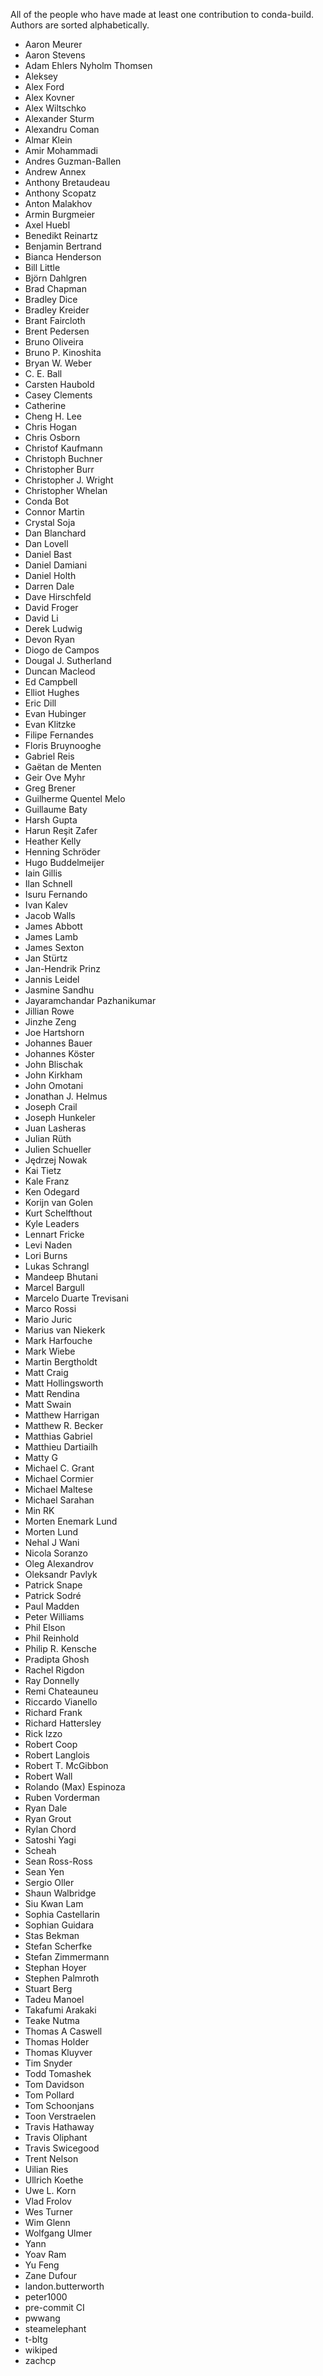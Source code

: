 All of the people who have made at least one contribution to conda-build.
Authors are sorted alphabetically.

* Aaron Meurer
* Aaron Stevens
* Adam Ehlers Nyholm Thomsen
* Aleksey
* Alex Ford
* Alex Kovner
* Alex Wiltschko
* Alexander Sturm
* Alexandru Coman
* Almar Klein
* Amir Mohammadi
* Andres Guzman-Ballen
* Andrew Annex
* Anthony Bretaudeau
* Anthony Scopatz
* Anton Malakhov
* Armin Burgmeier
* Axel Huebl
* Benedikt Reinartz
* Benjamin Bertrand
* Bianca Henderson
* Bill Little
* Björn Dahlgren
* Brad Chapman
* Bradley Dice
* Bradley Kreider
* Brant Faircloth
* Brent Pedersen
* Bruno Oliveira
* Bruno P. Kinoshita
* Bryan W. Weber
* C. E. Ball
* Carsten Haubold
* Casey Clements
* Catherine
* Cheng H. Lee
* Chris Hogan
* Chris Osborn
* Christof Kaufmann
* Christoph Buchner
* Christopher Burr
* Christopher J. Wright
* Christopher Whelan
* Conda Bot
* Connor Martin
* Crystal Soja
* Dan Blanchard
* Dan Lovell
* Daniel Bast
* Daniel Damiani
* Daniel Holth
* Darren Dale
* Dave Hirschfeld
* David Froger
* David Li
* Derek Ludwig
* Devon Ryan
* Diogo de Campos
* Dougal J. Sutherland
* Duncan Macleod
* Ed Campbell
* Elliot Hughes
* Eric Dill
* Evan Hubinger
* Evan Klitzke
* Filipe Fernandes
* Floris Bruynooghe
* Gabriel Reis
* Gaëtan de Menten
* Geir Ove Myhr
* Greg Brener
* Guilherme Quentel Melo
* Guillaume Baty
* Harsh Gupta
* Harun Reşit Zafer
* Heather Kelly
* Henning Schröder
* Hugo Buddelmeijer
* Iain Gillis
* Ilan Schnell
* Isuru Fernando
* Ivan Kalev
* Jacob Walls
* James Abbott
* James Lamb
* James Sexton
* Jan Stürtz
* Jan-Hendrik Prinz
* Jannis Leidel
* Jasmine Sandhu
* Jayaramchandar Pazhanikumar
* Jillian Rowe
* Jinzhe Zeng
* Joe Hartshorn
* Johannes Bauer
* Johannes Köster
* John Blischak
* John Kirkham
* John Omotani
* Jonathan J. Helmus
* Joseph Crail
* Joseph Hunkeler
* Juan Lasheras
* Julian Rüth
* Julien Schueller
* Jędrzej Nowak
* Kai Tietz
* Kale Franz
* Ken Odegard
* Korijn van Golen
* Kurt Schelfthout
* Kyle Leaders
* Lennart Fricke
* Levi Naden
* Lori Burns
* Lukas Schrangl
* Mandeep Bhutani
* Marcel Bargull
* Marcelo Duarte Trevisani
* Marco Rossi
* Mario Juric
* Marius van Niekerk
* Mark Harfouche
* Mark Wiebe
* Martin Bergtholdt
* Matt Craig
* Matt Hollingsworth
* Matt Rendina
* Matt Swain
* Matthew Harrigan
* Matthew R. Becker
* Matthias Gabriel
* Matthieu Dartiailh
* Matty G
* Michael C. Grant
* Michael Cormier
* Michael Maltese
* Michael Sarahan
* Min RK
* Morten Enemark Lund
* Morten Lund
* Nehal J Wani
* Nicola Soranzo
* Oleg Alexandrov
* Oleksandr Pavlyk
* Patrick Snape
* Patrick Sodré
* Paul Madden
* Peter Williams
* Phil Elson
* Phil Reinhold
* Philip R. Kensche
* Pradipta Ghosh
* Rachel Rigdon
* Ray Donnelly
* Remi Chateauneu
* Riccardo Vianello
* Richard Frank
* Richard Hattersley
* Rick Izzo
* Robert Coop
* Robert Langlois
* Robert T. McGibbon
* Robert Wall
* Rolando (Max) Espinoza
* Ruben Vorderman
* Ryan Dale
* Ryan Grout
* Rylan Chord
* Satoshi Yagi
* Scheah
* Sean Ross-Ross
* Sean Yen
* Sergio Oller
* Shaun Walbridge
* Siu Kwan Lam
* Sophia Castellarin
* Sophian Guidara
* Stas Bekman
* Stefan Scherfke
* Stefan Zimmermann
* Stephan Hoyer
* Stephen Palmroth
* Stuart Berg
* Tadeu Manoel
* Takafumi Arakaki
* Teake Nutma
* Thomas A Caswell
* Thomas Holder
* Thomas Kluyver
* Tim Snyder
* Todd Tomashek
* Tom Davidson
* Tom Pollard
* Tom Schoonjans
* Toon Verstraelen
* Travis Hathaway
* Travis Oliphant
* Travis Swicegood
* Trent Nelson
* Uilian Ries
* Ullrich Koethe
* Uwe L. Korn
* Vlad Frolov
* Wes Turner
* Wim Glenn
* Wolfgang Ulmer
* Yann
* Yoav Ram
* Yu Feng
* Zane Dufour
* landon.butterworth
* peter1000
* pre-commit CI
* pwwang
* steamelephant
* t-bltg
* wikiped
* zachcp
